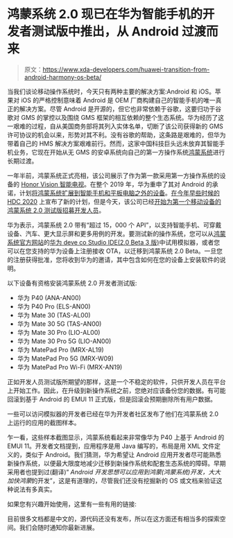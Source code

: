 # 鸿蒙系统 2.0 现已在华为智能手机的开发者测试版中推出，从 Android 过渡而来

> 原文：<https://www.xda-developers.com/huawei-transition-from-android-harmony-os-beta/>

当我们谈论移动操作系统时，今天只有两种主要的解决方案:Android 和 iOS。苹果对 iOS 的严格控制意味着 Android 是 OEM 厂商构建自己的智能手机的唯一真正的解决方案。尽管 Android 是开源的，但它也非常依赖于谷歌，这要归功于谷歌对 GMS 的掌控以及围绕 GMS 框架的相互依赖的整个生态系统。华为经历了这一艰难的过程，自从美国商务部将其列入实体名单，切断了该公司获得新的 GMS 许可协议的机会以来，形势对其不利。没有谷歌的帮助，这条路是艰难的，但华为带着自己的 HMS 解决方案艰难前行。然而，这家中国科技巨头远未放弃其智能手机业务，它现在开始从无 GMS 的安卓系统向自己的第一方操作系统[鸿蒙系统](https://www.xda-developers.com/harmony-os-huawei-announce/)进行长期过渡。

一年半前，鸿蒙系统正式亮相，该公司展示了作为第一款采用第一方操作系统的设备的 [Honor Vision 智能电视](https://www.xda-developers.com/honor-vision-tv-huawei-harmony-os/)。在整个 2019 年，华为重申了其对 Android 的承诺，计划[将鸿蒙系统扩展到智能手机和平板电脑之外的设备](https://www.xda-developers.com/huaweis-harmony-os-coming-more-devices-next-year-not-smartphones-tablets/)。[在今年早些时候的 HDC 2020](https://www.xda-developers.com/huawei-harmony-os-smartphones-expected-beta-sdk-late-2020/) 上宣布了新的计划，但是今天，该公司已经[开始为第一个移动设备的鸿蒙系统 2.0 测试版招募开发人员](https://developer.huawei.com/consumer/cn/activity/301607581257578636)。

华为表示，鸿蒙系统 2.0 带有“超过 15，000 个 API”，以支持智能手机、可穿戴设备、汽车、更大显示屏和更多用例的开发。要测试新的操作系统，您可以从[鸿蒙系统官方网站](https://www.harmonyos.com/cn/home/)的[华为 deve co Studio IDE(2.0 Beta 3 版)](https://developer.huawei.com/consumer/cn/forum/topic/0201434973761300108?fid=0101303901040230869)中试用模拟器，或者您可以在您支持的华为设备上注册接收 OTA，以迁移到鸿蒙系统 2.0 Beta。一旦您的注册获得批准，您将收到华为的邀请，其中包含如何在您的设备上安装软件的说明。

以下设备有资格安装鸿蒙系统 2.0 开发者测试版:

*   华为 P40 (ANA-AN00)
*   华为 P40 Pro (ELS-AN00)
*   华为 Mate 30 (TAS-AL00)
*   华为 Mate 30 5G (TAS-AN00)
*   华为 Mate 30 Pro (LIO-AL00)
*   华为 Mate 30 Pro 5G (LIO-AN00)
*   华为 MatePad Pro (MRX-AL19)
*   华为 MatePad Pro 5G (MRX-W09)
*   华为 MatePad Pro Wi-Fi (MRX-AN19)

正如开发人员测试版所期望的那样，这是一个不稳定的软件，只供开发人员在平台上开始工作。因此，在升级到新操作系统之前，您绝对应该备份您的数据。有可能回滚到基于 Android 的 EMUI 11 正式版，但是回滚会预期删除所有用户数据。

一些可以访问模拟器的开发者已经在华为开发者社区发布了他们在鸿蒙系统 2.0 上运行的应用的截图样本。

乍一看，这些样本截图显示，鸿蒙系统看起来非常像华为 P40 上基于 Android 的 EMUI 11。开发者文档提到，应用程序是用 Java 编写的，布局是用 XML 文件定义的，类似于 Android。我们猜测，华为希望让 Android 应用开发者尽可能熟悉新操作系统，以便最大限度地减少迁移到新操作系统和配套生态系统的障碍。早期采用者也提到过(翻译)“ *Android 开发思想可以应用到鸿蒙(鸿蒙系统)开发，大大加快鸿蒙*的开发”，这是有道理的，尽管我们还没有挖掘新的 OS 或文档来验证这种说法有多真实。

如果您有兴趣开始使用，这里有一些有用的链接:

目前很多文档都是中文的，源代码还没有发布，所以在这方面还有相当多的探索空间。我们会随时通知你最新进展。